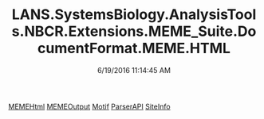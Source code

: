 ﻿---
title: LANS.SystemsBiology.AnalysisTools.NBCR.Extensions.MEME_Suite.DocumentFormat.MEME.HTML
date: 6/19/2016 11:14:45 AM
---

[MEMEHtml](T-LANS.SystemsBiology.AnalysisTools.NBCR.Extensions.MEME_Suite.DocumentFormat.MEME.HTML.MEMEHtml.html)
[MEMEOutput](T-LANS.SystemsBiology.AnalysisTools.NBCR.Extensions.MEME_Suite.DocumentFormat.MEME.HTML.MEMEOutput.html)
[Motif](T-LANS.SystemsBiology.AnalysisTools.NBCR.Extensions.MEME_Suite.DocumentFormat.MEME.HTML.Motif.html)
[ParserAPI](T-LANS.SystemsBiology.AnalysisTools.NBCR.Extensions.MEME_Suite.DocumentFormat.MEME.HTML.ParserAPI.html)
[SiteInfo](T-LANS.SystemsBiology.AnalysisTools.NBCR.Extensions.MEME_Suite.DocumentFormat.MEME.HTML.SiteInfo.html)
